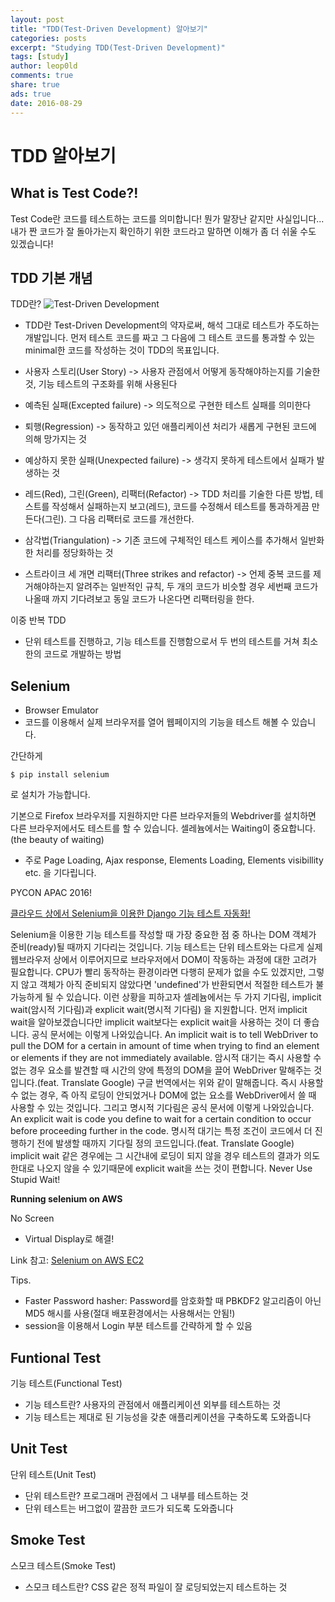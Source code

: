 ```yaml
---
layout: post
title: "TDD(Test-Driven Development) 알아보기"
categories: posts
excerpt: "Studying TDD(Test-Driven Development)"
tags: [study]
author: leop0ld
comments: true
share: true
ads: true
date: 2016-08-29
---
```


# TDD 알아보기

## What is Test Code?!

Test Code란 코드를 테스트하는 코드를 의미합니다!
뭔가 말장난 같지만 사실입니다...
내가 짠 코드가 잘 돌아가는지 확인하기 위한 코드라고 말하면 이해가 좀 더 쉬울 수도 있겠습니다!


## TDD 기본 개념
TDD란?
![Test-Driven Development](https://upload.wikimedia.org/wikipedia/commons/thumb/0/0b/TDD_Global_Lifecycle.png/800px-TDD_Global_Lifecycle.png)
- TDD란 Test-Driven Development의 약자로써, 해석 그대로 테스트가 주도하는 개발입니다. 먼저 테스트 코드를 짜고 그 다음에 그 테스트 코드를 통과할 수 있는 minimal한 코드를 작성하는 것이 TDD의 목표입니다.

- 사용자 스토리(User Story) -> 사용자 관점에서 어떻게 동작해야하는지를 기술한 것, 기능 테스트의 구조화를 위해 사용된다
- 예측된 실패(Excepted failure) -> 의도적으로 구현한 테스트 실패를 의미한다
- 퇴행(Regression) -> 동작하고 있던 애플리케이션 처리가 새롭게 구현된 코드에 의해 망가지는 것
- 예상하지 못한 실패(Unexpected failure) -> 생각지 못하게 테스트에서 실패가 발생하는 것
- 레드(Red), 그린(Green), 리팩터(Refactor) -> TDD 처리를 기술한 다른 방법, 테스트를 작성해서 실패하는지 보고(레드), 코드를 수정해서 테스트를 통과하게끔 만든다(그린). 그 다음 리팩터로 코드를 개선한다.
- 삼각법(Triangulation) -> 기존 코드에 구체적인 테스트 케이스를 추가해서 일반화한 처리를 정당화하는 것
- 스트라이크 세 개면 리팩터(Three strikes and refactor) -> 언제 중복 코드를 제거해야하는지 알려주는 일반적인 규칙, 두 개의 코드가 비슷할 경우 세번째 코드가 나올때 까지 기다려보고 동일 코드가 나온다면 리팩터링을 한다.

이중 반복 TDD
- 단위 테스트를 진행하고, 기능 테스트를 진행함으로서 두 번의 테스트를 거쳐 최소한의 코드로 개발하는 방법

## Selenium

- Browser Emulator
- 코드를 이용해서 실제 브라우저를 열어 웹페이지의 기능을 테스트 해볼 수 있습니다.

간단하게 

```shell
$ pip install selenium
```

로 설치가 가능합니다.

기본으로 Firefox 브라우저를 지원하지만 다른 브라우저들의 Webdriver를 설치하면 다른 브라우저에서도 테스트를 할 수 있습니다.
셀레늄에서는 Waiting이 중요합니다.(the beauty of waiting)
- 주로 Page Loading, Ajax response, Elements Loading, Elements visibillity etc. 을 기다립니다.

PYCON APAC 2016!

[클라우드 상에서 Selenium을 이용한 Django 기능 테스트 자동화!](http://www.slideshare.net/JonghyunPark/automating-django-functional-tests-using-selenium-on-cloud?utm_source=slideshow&utm_medium=ssemail&utm_campaign=post_upload_view_cta)

Selenium을 이용한 기능 테스트를 작성할 때 가장 중요한 점 중 하나는 DOM 객체가 준비(ready)될 때까지 기다리는 것입니다.
기능 테스트는 단위 테스트와는 다르게 실제 웹브라우저 상에서 이루어지므로 브라우저에서 DOM이 작동하는 과정에 대한 고려가 필요합니다.
CPU가 빨리 동작하는 환경이라면 다행히 문제가 없을 수도 있겠지만, 그렇지 않고 객체가 아직 준비되지 않았다면 'undefined'가 반환되면서 적절한 테스트가 불가능하게 될 수 있습니다.
이런 상황을 피하고자 셀레늄에서는 두 가지 기다림, implicit wait(암시적 기다림)과 explicit wait(명시적 기다림) 을 지원합니다.
먼저 implicit wait을 알아보겠습니다만 implicit wait보다는 explicit wait을 사용하는 것이 더 좋습니다.
공식 문서에는 이렇게 나와있습니다.
An implicit wait is to tell WebDriver to pull the DOM for a certain in amount of time when trying to find an element or elements if they are not immediately available.
암시적 대기는 즉시 사용할 수없는 경우 요소를 발견할 때 시간의 양에 특정의 DOM을 끌어 WebDriver 말해주는 것입니다.(feat. Translate Google)
구글 번역에서는 위와 같이 말해줍니다.
즉시 사용할 수 없는 경우, 즉 아직 로딩이 안되었거나 DOM에 없는 요소를 WebDriver에서 쓸 때 사용할 수 있는 것입니다.
그리고 명시적 기다림은 공식 문서에 이렇게 나와있습니다.
An explicit wait is code you define to wait for a certain condition to occur before proceeding further in the code.
명시적 대기는 특정 조건이 코드에서 더 진행하기 전에 발생할 때까지 기다릴 정의 코드입니다.(feat. Translate Google)
implicit wait 같은 경우에는 그 시간내에 로딩이 되지 않을 경우 테스트의 결과가 의도한대로 나오지 않을 수 있기때문에 explicit wait을 쓰는 것이 편합니다.
Never Use Stupid Wait!

<script async src="//pagead2.googlesyndication.com/pagead/js/adsbygoogle.js"></script>
<ins class="adsbygoogle"
     style="display:block; text-align:center;"
     data-ad-format="fluid"
     data-ad-layout="in-article"
     data-ad-client="ca-pub-1864899826477546"
     data-ad-slot="2703362319"></ins>
<script>
     (adsbygoogle = window.adsbygoogle || []).push({});
</script>

**Running selenium on AWS**

No Screen
- Virtual Display로 해결!

Link 참고: [Selenium on AWS EC2](http://goo.gl/GRbztO)

Tips.
- Faster Password hasher: Password를 암호화할 때 PBKDF2 알고리즘이 아닌 MD5 해시를 사용(절대 배포환경에서는 사용해서는 안됨!)
- session을 이용해서 Login 부분 테스트를 간략하게 할 수 있음


## Funtional Test
기능 테스트(Functional Test)
- 기능 테스트란? 사용자의 관점에서 애플리케이션 외부를 테스트하는 것
- 기능 테스트는 제대로 된 기능성을 갖춘 애플리케이션을 구축하도록 도와줍니다


## Unit Test
단위 테스트(Unit Test)
- 단위 테스트란? 프로그래머 관점에서 그 내부를 테스트하는 것
- 단위 테스트는 버그없이 깔끔한 코드가 되도록 도와줍니다

## Smoke Test
스모크 테스트(Smoke Test)
- 스모크 테스트란? CSS 같은 정적 파일이 잘 로딩되었는지 테스트하는 것

